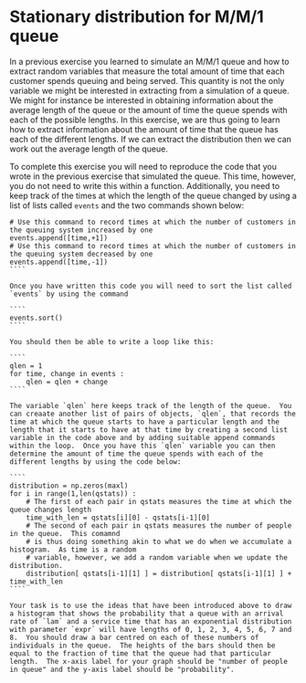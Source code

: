# Stationary distribution for M/M/1 queue

In a previous exercise you learned to simulate an M/M/1 queue and how to extract random variables that measure the total amount of time that each customer spends queuing and being served.  This quantity is not the only variable we might be interested in extracting from a simulation of a queue.  We might for instance be interested in obtaining information about the average length of the queue or the amount of time the queue spends with each of the possible lengths.  In this exercise, we are thus going to learn how to extract information about the amount of time that the queue has each of the different lengths.  If we can extract the distribution then we can work out the average length of the queue.

To complete this exercise you will need to reproduce the code that you wrote in the previous exercise that simulated the queue.  This time, however, you do not need to write this within a function.  Additionally, you need to keep track of the times at which the length of the queue changed by using a list of lists called `events` and the two commands shown below:

`````
# Use this command to record times at which the number of customers in the queuing system increased by one
events.append([time,+1])
# Use this command to record times at which the number of customers in the queuing system decreased by one
events.append([time,-1])
````

Once you have written this code you will need to sort the list called `events` by using the command

````
events.sort()
````

You should then be able to write a loop like this:

````
qlen = 1 
for time, change in events : 
    qlen = qlen + change
````

The variable `qlen` here keeps track of the length of the queue.  You can creaate another list of pairs of objects, `qlen`, that records the time at which the queue starts to have a particular length and the length that it starts to have at that time by creating a second list variable in the code above and by adding suitable append commands within the loop.  Once you have this `qlen` variable you can then determine the amount of time the queue spends with each of the different lengths by using the code below:

````
distribution = np.zeros(maxl) 
for i in range(1,len(qstats)) : 
    # The first of each pair in qstats measures the time at which the queue changes length
    time_with_len = qstats[i][0] - qstats[i-1][0]
    # The second of each pair in qstats measures the number of people in the queue.  This comamnd
    # is thus doing something akin to what we do when we accumulate a histogram.  As time is a random
    # variable, however, we add a random variable when we update the distribution.
    distribution[ qstats[i-1][1] ] = distribution[ qstats[i-1][1] ] + time_with_len
````

Your task is to use the ideas that have been introduced above to draw a histogram that shows the probability that a queue with an arrival rate of `lam` and a service time that has an exponential distribution with parameter `expr` will have lengths of 0, 1, 2, 3, 4, 5, 6, 7 and 8.  You should draw a bar centred on each of these numbers of individuals in the queue.  The heights of the bars should then be equal to the fraction of time that the queue had that particular length.  The x-axis label for your graph should be "number of people in queue" and the y-axis label should be "probability".
